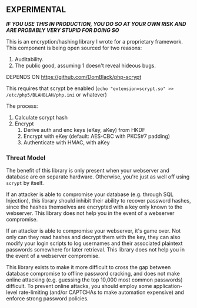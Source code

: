 ## EXPERIMENTAL

_**IF YOU USE THIS IN PRODUCTION, YOU DO SO AT YOUR OWN RISK AND ARE PROBABLY VERY STUPID FOR DOING SO**_

This is an encryption/hashing library I wrote for a proprietary framework. This component is being open sourced for two reasons:

1. Auditability.
2. The public good, assuming 1 doesn't reveal hideous bugs.

DEPENDS ON https://github.com/DomBlack/php-scrypt

This requires that scrypt be enabled (`echo "extension=scrypt.so" >> /etc/php5/BLAHBLAH/php.ini` or whatever)

The process:

1. Calculate scrypt hash
2. Encrypt
    1. Derive auth and enc keys (eKey, aKey) from HKDF
    2. Encrypt with eKey (default: AES-CBC with PKCS#7 padding)
    3. Authenticate with HMAC, with aKey

### Threat Model

The benefit of this library is only present when your webserver and database are on separate hardware. Otherwise, you're just as well off using `scrypt` by itself.

If an attacker is able to compromise your database (e.g. through SQL Injection), this library should inhibit their ability to recover password hashes, since the hashes themselves are encrypted with a key only known to the webserver. This library does not help you in the event of a webserver compromise.

If an attacker is able to compromise your webserver, it's game over. Not only can they read hashes and decrypt them with the key, they can also modify your login scripts to log usernames and their associated plaintext passwords somewhere for later retrieval. This library does not help you in the event of a webserver compromise.

This library exists to make it more difficult to cross the gap between database compromise to offline password cracking, and does not make online attacking (e.g. guessing the top 10,000 most common passwords) difficult. To prevent online attacks, you should employ some application-level rate-limiting (and/or CAPTCHAs to make automation expensive) and enforce strong password policies.
